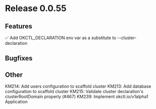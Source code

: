 # Release 0.0.55

## Features
✅ Add OKCTL_DECLARATION env var as a substitute to --cluster-declaration

## Bugfixes

## Other
KM214: Add users configuration to scaffold cluster
KM213: Add database configuration to scaffold cluster
KM215: Validate cluster declaration's clusterRootDomain properly (#467)
KM239: Implement okctl.io/v1alpha1 Application

